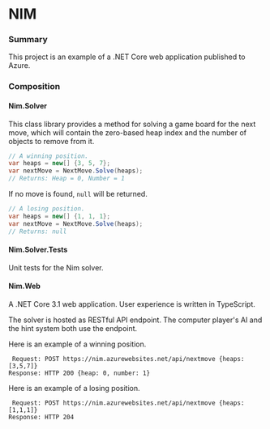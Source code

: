 # NIM

### Summary
This project is an example of a .NET Core web application published to Azure.

### Composition
#### Nim.Solver
This class library provides a method for solving a game board for the next move, which will contain the zero-based heap index and the number of objects to remove from it.
``` c#
// A winning position.
var heaps = new[] {3, 5, 7};
var nextMove = NextMove.Solve(heaps);
// Returns: Heap = 0, Number = 1
```
If no move is found, `null` will be returned.
``` c#
// A losing position.
var heaps = new[] {1, 1, 1};
var nextMove = NextMove.Solve(heaps);
// Returns: null
```

#### Nim.Solver.Tests
Unit tests for the Nim solver.

#### Nim.Web
A .NET Core 3.1 web application. User experience is written in TypeScript.

The solver is hosted as RESTful API endpoint. The computer player's AI and the hint system both use the endpoint.

Here is an example of a winning position.
```
 Request: POST https://nim.azurewebsites.net/api/nextmove {heaps: [3,5,7]}
Response: HTTP 200 {heap: 0, number: 1}
```

Here is an example of a losing position.
```
 Request: POST https://nim.azurewebsites.net/api/nextmove {heaps: [1,1,1]}
Response: HTTP 204
```